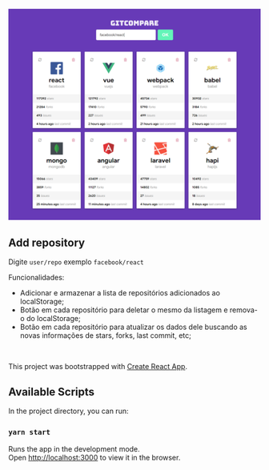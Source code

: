 ![screenshot](screenshot.png)

## Add repository

Digite `user/repo` exemplo `facebook/react`

Funcionalidades:

- Adicionar e armazenar a lista de repositórios adicionados ao localStorage;
- Botão em cada repositório para deletar o mesmo da listagem e remova-o do localStorage;
- Botão em cada repositório para atualizar os dados dele buscando as novas informações de stars, forks, last commit, etc;

<br>

This project was bootstrapped with [Create React App](https://github.com/facebook/create-react-app).

## Available Scripts

In the project directory, you can run:

### `yarn start`

Runs the app in the development mode.<br>
Open [http://localhost:3000](http://localhost:3000) to view it in the browser.
